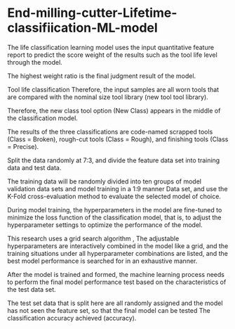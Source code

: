 # End-milling-cutter-Lifetime-classifiication-ML-model

The life classification learning model uses the input quantitative feature report to predict the score weight of the results such as the tool life level through the model. 

The highest weight ratio is the final judgment result of the model.

Tool life classification Therefore, the input samples are all worn tools that are compared with the nominal size tool library (new tool tool library). 

Therefore, the new class tool option (New Class) appears in the middle of the classification model.

The results of the three classifications are code-named scrapped tools (Class = Broken), rough-cut tools (Class = Rough), and finishing tools (Class = Precise).

Split the data randomly at 7:3, and divide the feature data set into training data and test data. 

The training data will be randomly divided into ten groups of model validation data sets and model training in a 1:9 manner Data set, and use the K-Fold cross-evaluation method to evaluate the selected model of choice. 

During model training, the hyperparameters in the model are fine-tuned to minimize the loss function of the classification model, that is, to adjust the hyperparameter settings to optimize the performance of the model. 

This research uses a grid search algorithm , The adjustable hyperparameters are interactively combined in the model like a grid, and the training situations under all hyperparameter combinations are listed, and the best model performance is searched for in an exhaustive manner. 

After the model is trained and formed, the machine learning process needs to perform the final model performance test based on the characteristics of the test data set. 

The test set data that is split here are all randomly assigned and the model has not seen the feature set, so that the final model can be tested The classification accuracy achieved (accuracy).
